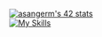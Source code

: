 [![asangerm's 42 stats](https://badge.mediaplus.ma/greenbinary/asangerm?1337Badge=off&UM6P=off)](https://github.com/oakoudad/badge42)<br>
[![My Skills](https://skillicons.dev/icons?i=py,c,cpp,arduino,java,html,css,mysql,ansible,ocaml,bash,bitbucket,eclipse,git,github,php,postman,visualstudio&perline=6)](https://skillicons.dev)
